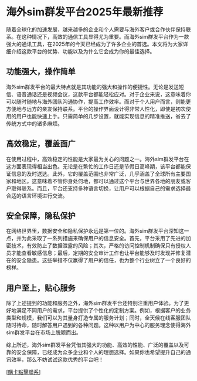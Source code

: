 # 海外sim群发平台2025年最新推荐

随着全球化的加速发展，越来越多的企业和个人需要与海外客户或合作伙伴保持联系。在这种情况下，高效的通信工具显得尤为重要。而海外sim群发平台作为一款强大的通讯工具，在2025年的今天已经成为了许多企业的首选。本文将为大家详细介绍这款平台的优势、功能以及为什么它会成为你的最佳选择。

## 功能强大，操作简单

海外sim群发平台的最大特点就是其功能的强大和操作的便捷性。无论是发送短信、语音通话还是视频会议，这款平台都能轻松应对。对于企业来说，这意味着你可以随时随地与海外团队沟通协作，提高工作效率。而对于个人用户而言，则能更方便地与远方的亲友保持联系。平台的操作界面设计得非常人性化，即使是初次使用的用户也能快速上手。只需简单的几步设置，就能实现信息的精准推送，省去了传统方式中的诸多麻烦。

## 高效稳定，覆盖面广

在使用过程中，高效稳定的性能是大家最为关心的问题之一。海外sim群发平台在这方面表现得相当出色。无论是在繁忙的工作日还是节假日高峰期，该平台都能保证信息的及时送达。此外，它的覆盖范围也非常广泛，几乎涵盖了全球所有主要国家和地区。这意味着不管你身处何地，都可以通过这个平台与世界各地的朋友或客户取得联系。而且，平台还支持多种语言切换，让用户可以根据自己的需求选择最合适的语言环境进行交流。

## 安全保障，隐私保护

在网络世界里，数据安全和隐私保护永远是第一位的。海外sim群发平台深知这一点，并为此采取了一系列措施来确保用户的信息安全。首先，平台采用了先进的加密技术，有效防止了数据泄露的风险；其次，严格的访问控制机制确保只有授权人员才能查看敏感信息；最后，定期的安全审计工作也让平台能够及时发现并修复潜在的安全隐患。这些举措不仅赢得了用户的信任，也为整个行业树立了一个良好的榜样。

## 用户至上，贴心服务

除了上述提到的功能和服务之外，海外sim群发平台还特别注重用户体验。为了更好地满足不同用户的需求，平台提供了个性化的定制方案。例如，根据客户的业务类型和规模，我们可以为其量身打造专属的服务计划；同时，全天候在线客服团队随时待命，随时解答用户遇到的各种问题。这种以用户为中心的服务理念使得海外sim群发平台在市场上脱颖而出。

综上所述，海外sim群发平台凭借其强大的功能、高效的性能、广泛的覆盖以及可靠的安全保障，已经成为众多企业和个人的理想选择。如果你也希望提升自己的通讯效率，那么不妨试试这款优秀的平台吧！

[[購卡點擊聯系](https://t.me/s/SXDXQF)]